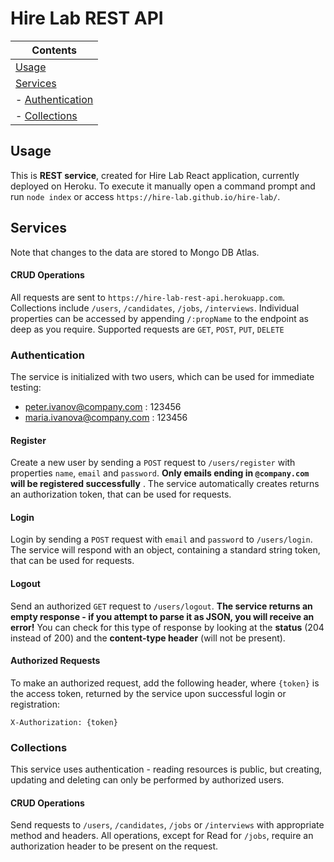 # Hire Lab REST API

| Contents
|---
| [Usage](#usage)
| [Services](#services)
| - [Authentication](#authentication)
| - [Collections](#collections)

## Usage

This is **REST service**, created for Hire Lab React application, currently deployed on Heroku.
To execute it manually open a command prompt and run `node index` or access `https://hire-lab.github.io/hire-lab/`.

## Services

Note that changes to the data are stored to Mongo DB Atlas.


#### CRUD Operations

All requests are sent to `https://hire-lab-rest-api.herokuapp.com`. Collections include `/users`, `/candidates`, `/jobs`, `/interviews`.  Individual properties can be accessed by appending `/:propName` to the endpoint as deep as you require. Supported requests are `GET`, `POST`, `PUT`, `DELETE`

### Authentication

The service is initialized with two users, which can be used for immediate testing:
* peter.ivanov@company.com : 123456
* maria.ivanova@company.com : 123456

#### Register
Create a new user by sending a `POST` request to `/users/register` with properties `name`, `email` and `password`. **Only emails ending in `@company.com` will be registered successfully** . The service automatically creates returns an authorization token, that can be used for requests.

#### Login
Login by sending a `POST` request with `email` and `password` to `/users/login`. The service will respond with an object, containing a standard string token, that can be used for requests.

#### Logout
Send an authorized `GET` request to `/users/logout`. **The service returns an empty response - if you attempt to parse it as JSON, you will receive an error!** You can check for this type of response by looking at the **status** (204 instead of 200) and the **content-type header** (will not be present).


#### Authorized Requests
To make an authorized request, add the following header, where `{token}` is the access token, returned by the service upon successful login or registration:
```
X-Authorization: {token}
```

### Collections

This service uses authentication - reading resources is public, but creating, updating and deleting can only be performed by authorized users.

#### CRUD Operations

Send requests to `/users`, `/candidates`, `/jobs` or `/interviews` with appropriate method and headers. All operations, except for Read for 
`/jobs`, require an authorization header to be present on the request.
